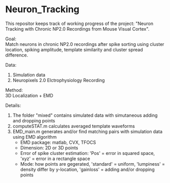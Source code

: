 # Neuron_Tracking
This repositor keeps track of working progress of the project: "Neuron Tracking with Chronic NP2.0 Recordings from Mouse Visual Cortex".

Goal:  
Match neurons in chronic NP2.0 recordings after spike sorting using cluster location, spiking amplitude, template similarity and cluster spread difference. 

Data:  
1. Simulation data 
2. Neuropixels 2.0 Elctrophysiology Recording 

Method:  
3D Localization + EMD

Details:  
1. The folder "mixed" contains simulated data with simutaneous adding and dropping points  
2. computeSTAT.m calculates averaged template waveforms  
3. EMD_main.m generates and/or find matching pairs with simulation data using EMD algorithm   
    - EMD package: matlab, CVX, TFOCS  
    - Dimension: 2D or 3D points  
    - Error of spike cluster estimation: 'Pos' = error in squared space, 'xyz' = error in a rectangle space  
    - Mode: how points are gegerated, 'standard' = uniform, 'lumpiness' = density differ by y-location, 'gainloss' = adding and/or dropping points   
